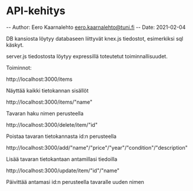 # API-kehitys

-- Author: Eero Kaarnalehto <eero.kaarnalehto@tuni.fi>
-- Date: 2021-02-04

DB kansiosta löytyy databaseen liittyvät knex.js tiedostot, esimerkiksi sql käskyt.

server.js tiedostosta löytyy expressillä toteutetut toiminnallisuudet.

Toiminnot:

http://localhost:3000/items

Näyttää kaikki tietokannan sisällöt

http://localhost:3000/items/"name"

Tavaran haku nimen perusteella

http://localhost:3000/delete/item/"id"

Poistaa tavaran tietokannasta id:n perusteella

http://localhost:3000/add/"name"/"price"/"year"/"condition"/"description"

Lisää tavaran tietokantaan antamillasi tiedoilla

http://localhost:3000/update/item/"id"/"name"

Päivittää antamasi id:n perusteella tavaralle uuden nimen
